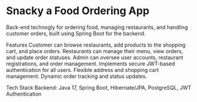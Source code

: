 # Snacky a Food Ordering App
Back-end technogly for ordering food, managing restaurants, and handling customer orders, built using Spring Boot for the backend.

Features
Customer can browse restaurants, add products to the shopping cart, and place orders.
Restaurants can manage their menu, view orders, and update order statuses.
Admin can oversee user accounts, restaurant registrations, and order management.
Implements secure JWT-based authentication for all users.
Flexible address and shopping cart management.
Dynamic order tracking and status updates.

Tech Stack
Backend:
Java 17, 
Spring Boot, 
Hibernate/JPA, 
PostgreSQL, 
JWT Authentication
